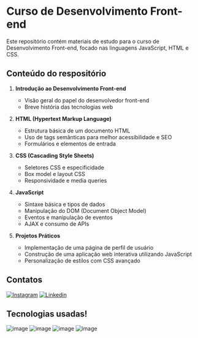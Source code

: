 # Curso de Desenvolvimento Front-end

Este repositório contém materiais de estudo para o curso de Desenvolvimento Front-end, focado nas linguagens JavaScript, HTML e CSS.

## Conteúdo do respositório

1. **Introdução ao Desenvolvimento Front-end**
   - Visão geral do papel do desenvolvedor front-end
   - Breve história das tecnologias web

2. **HTML (Hypertext Markup Language)**
   - Estrutura básica de um documento HTML
   - Uso de tags semânticas para melhor acessibilidade e SEO
   - Formulários e elementos de entrada

3. **CSS (Cascading Style Sheets)**
   - Seletores CSS e especificidade
   - Box model e layout CSS
   - Responsividade e media queries

4. **JavaScript**
   - Sintaxe básica e tipos de dados
   - Manipulação do DOM (Document Object Model)
   - Eventos e manipulação de eventos
   - AJAX e consumo de APIs

5. **Projetos Práticos**
   - Implementação de uma página de perfil de usuário
   - Construção de uma aplicação web interativa utilizando JavaScript
   - Personalização de estilos com CSS avançado

## Contatos

[![Instagram](https://img.shields.io/badge/Instagram-E4405F?style=for-the-badge&logo=instagram&logoColor=white)](https://www.instagram.com/lucas.beraldii/) 
[![Linkedin](https://img.shields.io/badge/LinkedIn-0077B5?style=for-the-badge&logo=linkedin&logoColor=white)](https://www.linkedin.com/in/lucas-beraldi-b632a614b/)


## Tecnologias usadas!
![image](https://img.shields.io/badge/JavaScript-F7DF1E?style=for-the-badge&logo=javascript&logoColor=black)
![image](https://img.shields.io/badge/CSS3-1572B6?style=for-the-badge&logo=css3&logoColor=white)
![image](https://img.shields.io/badge/HTML5-E34F26?style=for-the-badge&logo=html5&logoColor=white)
![image](https://img.shields.io/badge/Node%20js-339933?style=for-the-badge&logo=nodedotjs&logoColor=white)